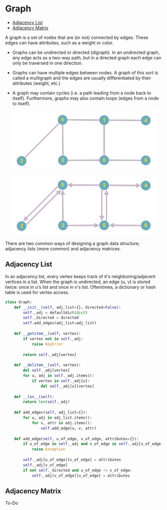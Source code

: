 # Graph

* [Adjacency List](#adj_list)
* [Adjacency Matrix](#adj_matrix)

A graph is a set of nodes that are (or not) connected by edges. These edges can have attributes, such as a weight or color.

* Graphs can be undirected or directed (digraph). In an undirected graph, any edge acts as a two-way path, but in a directed graph each edge can only be traversed in one direction.

* Graphs can have multiple edges between nodes. A graph of this sort is called a multigraph and the edges are usually differentiated by their attributes (weight, etc.)

* A graph may contain cycles (i.e. a path leading from a node back to itself). Furthermore, graphs may also contain loops (edges from a node to itself).

<p align="center">
  <img src="assets/graph.png" alt="ALT" class="inline"/>
</p>

<p align="center">
  <img src="assets/graph_directed.png" alt="ALT" class="inline"/>
</p>

There are two common ways of designing a graph data structure; adjacency lists (more common) and adjacency matrices.

## <a name="adj_list"></a> Adjacency List

In an adjacency list, every vertex keeps track of it's neighboring/adjacent vertices in a list. When the graph is undirected, an edge (u, v) is stored twice: once in u's list and once in v's list. Oftentimes, a dictionary or hash table is used for vertex access.

```python
class Graph:
    def __init__(self, adj_list={}, directed=False):
        self._adj = defaultdict(dict)
        self._directed = directed
        self.add_edges(adj_list=adj_list)

    def __getitem__(self, vertex):
        if vertex not in self._adj:
            raise KeyError

        return self._adj[vertex]

    def __delitem__(self, vertex):
        del self._adj[vertex]
        for u, adj in self._adj.items():
            if vertex in self._adj[u]:
                del self._adj[u][vertex]

    def __len__(self):
        return len(self._adj)

    def add_edges(self, adj_list={}):
        for u, adj in adj_list.items():
            for v, attr in adj.items():
                self.add_edge(u, v, attr)

    def add_edge(self, u_of_edge, v_of_edge, attributes={}):
        if u_of_edge in self._adj and v_of_edge in self._adj[u_of_edge]:
            raise Exception

        self._adj[u_of_edge][v_of_edge] = attributes
        self._adj[v_of_edge]
        if not self._directed and u_of_edge != v_of_edge:
            self._adj[v_of_edge][u_of_edge] = attributes
```

## <a name="adj_matrix"></a> Adjacency Matrix

To-Do
